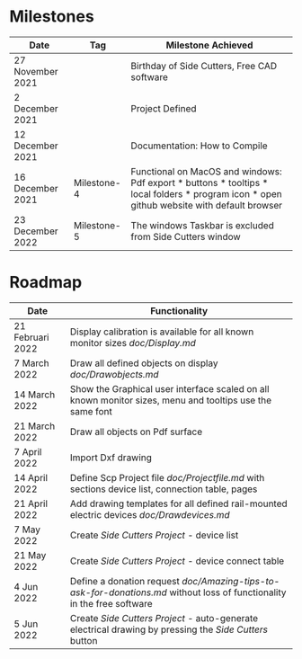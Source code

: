 # Milestones

| Date             	| Tag         | Milestone Achieved          	                                                                                  |
|------------------	|-------------|---------------------------------------------------------------------------------------------------------------	|
| 27 November 2021 	|             | Birthday of Side Cutters, Free CAD software                                                                   	|
| 2 December 2021   |             | Project Defined                                                                                                 | 
| 12 December 2021 	|             | Documentation: How to Compile                                                                                   |
| 16 December 2021 	| Milestone-4 | Functional on MacOS and windows: Pdf export * buttons * tooltips * local folders * program icon	* open github website with default browser |
| 23 December 2022  | Milestone-5 | The windows Taskbar is excluded from Side Cutters window                                                        |

# Roadmap

|Date               | Functionality                                                                                                   |
|-----------------  |---------------------------------------------------------------------------------------------------------------  |
| 21 Februari 2022  | Display calibration is available for all known monitor sizes *doc/Display.md*                                   |
| 7 March 2022      | Draw all defined objects on display *doc/Drawobjects.md*                                                        |
| 14 March 2022     | Show the Graphical user interface scaled on all known monitor sizes, menu and tooltips use the same font        |
| 21 March 2022     | Draw all objects on Pdf surface                                                                                 |
| 7 April 2022      | Import Dxf drawing                                                                                              |
| 14 April 2022     | Define Scp Project file *doc/Projectfile.md* with sections device list, connection table, pages                 |
| 21 April 2022     | Add drawing templates for all defined rail-mounted electric devices *doc/Drawdevices.md*                        |
| 7 May 2022        | Create *Side Cutters Project* - device list                                                                     |
| 21 May 2022       | Create *Side Cutters Project* - device connect table                                                            |
| 4 Jun 2022        | Define a donation request *doc/Amazing-tips-to-ask-for-donations.md* without loss of functionality in the free software |
| 5 Jun 2022        | Create *Side Cutters Project* - auto-generate electrical drawing by pressing the *Side Cutters* button          | 

